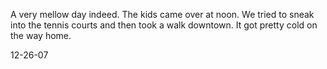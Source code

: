 A very mellow day indeed. The kids came over at noon. We tried to sneak into the tennis courts and then took a walk downtown. It got pretty cold on the way home.

12-26-07
